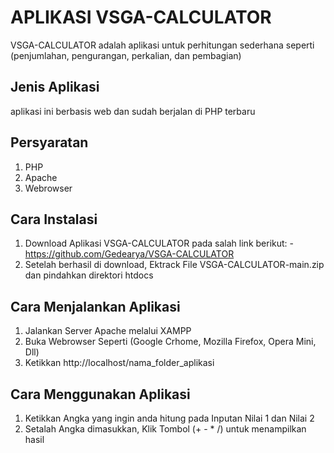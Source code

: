 # APLIKASI VSGA-CALCULATOR

VSGA-CALCULATOR adalah aplikasi untuk perhitungan sederhana seperti (penjumlahan, pengurangan, perkalian, dan pembagian)

## Jenis Aplikasi

aplikasi ini berbasis web dan sudah berjalan di PHP terbaru

## Persyaratan

1. PHP
2. Apache
3. Webrowser

## Cara Instalasi

1. Download Aplikasi VSGA-CALCULATOR pada salah link berikut: -https://github.com/Gedearya/VSGA-CALCULATOR
2. Setelah berhasil di download, Ektrack File VSGA-CALCULATOR-main.zip dan pindahkan direktori htdocs

## Cara Menjalankan Aplikasi

1.  Jalankan Server Apache melalui XAMPP
2.  Buka Webrowser Seperti (Google Crhome, Mozilla Firefox, Opera Mini, Dll)
3.  Ketikkan http://localhost/nama_folder_aplikasi

## Cara Menggunakan Aplikasi

1. Ketikkan Angka yang ingin anda hitung pada Inputan Nilai 1 dan Nilai 2
2. Setalah Angka dimasukkan, Klik Tombol (+ - \* /) untuk menampilkan hasil
